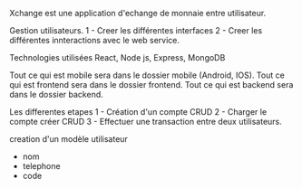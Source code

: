 Xchange est une application d'echange de monnaie entre utilisateur.

Gestion utilisateurs.
1 - Creer les différentes interfaces
2 - Creer les différentes innteractions avec le web service.

Technologies utilisées
React, Node js, Express, MongoDB

Tout ce qui est mobile sera dans le dossier mobile (Android, IOS).
Tout ce qui est frontend sera dans le dossier frontend.
Tout ce qui est backend sera dans le dossier backend.

Les differentes etapes
1 - Création d'un compte CRUD
2 - Charger le compte créer CRUD
3 - Effectuer une transaction entre deux utilisateurs.

creation d'un modèle utilisateur

- nom
- telephone
- code

